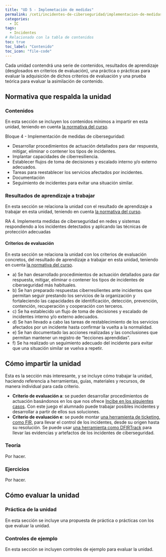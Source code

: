 ```yaml
---
title: "UD 5 - Implemetación de medidas"
permalink: /ceti/incidentes-de-ciberseguridad/implementacion-de-medidas
categories:
  - IC
tags:
  - Incidentes
# Relacionado con la tabla de contenidos
toc: true
toc_label: "Contenido"
toc_icon: "file-code"
---
```


Cada unidad contendrá una serie de contenidos, resultados de aprendizaje (desglosados en criterios de evaluación), una práctica o prácticas para evaluar la adquisición de dichos criterios de evaluación y una prueba teórica para evaluar la asimilación de contenido.

## Normativa que respalda la unidad

### Contenidos

En esta sección se incluyen los contenidos mínimos a impartir en esta unidad, teniendo en cuenta [la normativa del curso](https://www.boe.es/diario_boe/txt.php?id=BOE-A-2020-4963).

Bloque 4 - Implementación de medidas de ciberseguridad:

- Desarrollar procedimientos de actuación detallados para dar respuesta, mitigar, eliminar o contener los tipos de incidentes.
- Implantar capacidades de ciberresiliencia.
- Establecer flujos de toma de decisiones y escalado interno y/o externo adecuados.
- Tareas para reestablecer los servicios afectados por incidentes.
- Documentación
- Seguimiento de incidentes para evitar una situación similar.

### Resultados de aprendizaje a trabajar

En esta sección se relaciona la unidad con el resultado de aprendizaje a trabajar en esta unidad, teniendo en cuenta [la normativa del curso](https://www.boe.es/diario_boe/txt.php?id=BOE-A-2020-4963).

RA 4. Implementa medidas de ciberseguridad en redes y sistemas respondiendo a los incidentes detectados y aplicando las técnicas de protección adecuadas

#### Criterios de evaluación

En esta sección se relaciona la unidad con los criterios de evaluación concretos, del resultado de aprendizaje a trabajar en esta unidad, teniendo en cuenta [la normativa del curso](https://www.boe.es/diario_boe/txt.php?id=BOE-A-2020-4963).

- a) Se han desarrollado procedimientos de actuación detallados para dar respuesta, mitigar, eliminar o contener los tipos de incidentes de ciberseguridad más habituales.
- b) Se han preparado respuestas ciberresilientes ante incidentes que permitan seguir prestando los servicios de la organización y fortaleciendo las capacidades de identificación, detección, prevención, contención, recuperación y cooperación con terceros.
- c) Se ha establecido un flujo de toma de decisiones y escalado de incidentes interno y/o externo adecuados.
- d) Se han llevado a cabo las tareas de restablecimiento de los servicios afectados por un incidente hasta confirmar la vuelta a la normalidad.
- e) Se han documentado las acciones realizadas y las conclusiones que permitan mantener un registro de “lecciones aprendidas”.
- f) Se ha realizado un seguimiento adecuado del incidente para evitar que una situación similar se vuelva a repetir.

## Cómo impartir la unidad

Esta es la sección más interesante, y se incluye cómo trabajar la unidad, haciendo referencia a herramientas, guías, materiales y recursos, de manera individual para cada criterio.

- **Criterio de evaluación a**: se pueden desarrollar procedimientos de actuación basándonos en los que nos ofrece [Incibe en los siguientes casos](https://www.incibe.es/protege-tu-empresa/juego-rol-pyme-seguridad). Con este juego el alumnado puede trabajar posibles incidentes y desarrollar a partir de ellos sus soluciones.
- **Criterio de evaluación e**: se puede montar [una herramienta de ticketing, como FIR,](https://github.com/certsocietegenerale/FIR/) para llevar el control de los incidentes, desde su origen hasta su resolución. Se puede usar [una herramienta como DFIRTrack](https://github.com/dfirtrack/dfirtrack) para llevar las evidencias y artefactos de los incidentes de ciberseguridad.

### Teoría

Por hacer.

### Ejercicios

Por hacer.

## Cómo evaluar la unidad

### Práctica de la unidad

En esta sección se incluye una propuesta de práctica o prácticas con los que evaluar la unidad.

### Controles de ejemplo

En esta sección se incluyen controles de ejemplo para evaluar la unidad.
